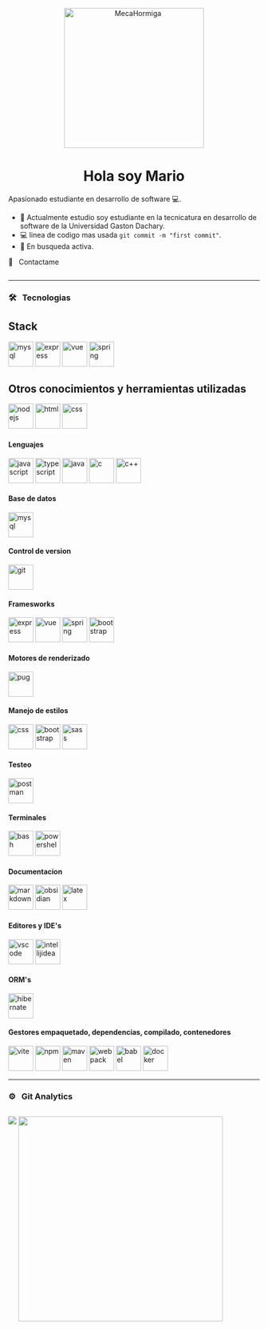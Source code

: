 <p align="center">
<img alt="MecaHormiga" src="https://github.com/user-attachments/assets/7ed4a7d9-e285-4536-8d1c-d86775eff0a9" height="280" />
<p/>
   
<h1 align="center"> Hola soy Mario </h1>

Apasionado estudiante en desarrollo de software 💻.

<!-- TODO: Add last video link -->

- :seedling: Actualmente estudio soy estudiante en la tecnicatura en desarrollo de software de la Universidad Gaston Dachary.
- :computer: linea de codigo mas usada `git commit -m "first commit"`.
- 🤔 En busqueda activa.

🤝 &nbsp; Contactame

<a href="https://www.linkedin.com/in/mario-martin-ibz-6a8549185/"><img href=""></a>

<hr>

### 🛠 &nbsp; Tecnologias

<h2> Stack </h2>

<img alt="mysql" src="https://github.com/user-attachments/assets/f455c810-b7f2-4d83-a0ba-fa5d85d3ed62" style="width: 50px">
<img alt="express" src="https://github.com/user-attachments/assets/254d9c2c-e3f3-4ca8-818b-14ead51846f3" style="width: 50px">
<img alt="vue" src="https://github.com/user-attachments/assets/253fe22b-ec16-49ad-8889-4e29118e2ae3" style="width: 50px">
<img alt="spring" src="https://github.com/user-attachments/assets/688b4a86-8844-449b-9407-1570cc93e354" style="width: 50px">

<h2> Otros conocimientos y herramientas utilizadas </h2>
<img alt="nodejs" src="https://github.com/user-attachments/assets/47d1ba65-0a46-44e6-9848-5a09104ffffa" style="width: 50px">
<img alt="html" src="https://github.com/user-attachments/assets/a2817111-15d1-4cd1-9adb-a40548596967" style="width: 50px">
<img alt="css" src="https://github.com/user-attachments/assets/c5cf35e3-150d-47ce-9547-32fb901fb7d3" style="width: 50px">

<h4> Lenguajes </h4>
<img alt="javascript" src="https://github.com/user-attachments/assets/a3e6c881-944c-47e1-b7ac-ff43b6892ff0" style="width: 50px">
<img alt="typescript" src="https://github.com/user-attachments/assets/04a04686-7eae-4b22-85f1-f4260cb1f0d0" style="width: 50px">
<img alt="java" src="https://github.com/user-attachments/assets/616ee861-df36-4886-92d7-7ebea34f76f6" style="width: 50px">
<img alt="c" src="https://github.com/user-attachments/assets/0b1d4e81-5c43-4f3c-8c52-cf73570d29f4" style="width: 50px">
<img alt="c++" src="https://github.com/user-attachments/assets/decb986e-216b-4d21-898a-5effcbb02ad8" style="width: 50px">

<h4> Base de datos </h4>
<img alt="mysql" src="https://github.com/user-attachments/assets/f455c810-b7f2-4d83-a0ba-fa5d85d3ed62" style="width: 50px">

<h4> Control de version </h4>
<img alt="git" src="https://github.com/user-attachments/assets/84ecc99a-78a4-415b-818b-88b21785135c" style="width: 50px">

<h4> Framesworks </h4>
<img alt="express" src="https://github.com/user-attachments/assets/254d9c2c-e3f3-4ca8-818b-14ead51846f3" style="width: 50px">
<img alt="vue" src="https://github.com/user-attachments/assets/253fe22b-ec16-49ad-8889-4e29118e2ae3" style="width: 50px">
<img alt="spring" src="https://github.com/user-attachments/assets/688b4a86-8844-449b-9407-1570cc93e354" style="width: 50px">
<img alt="bootstrap" src="https://github.com/user-attachments/assets/f134238e-ea6f-4886-b73a-97b2a54e7bca" style="width: 50px">

<h4> Motores de renderizado </h4>
<img alt="pug" src="https://github.com/user-attachments/assets/1c2370e9-5431-4c0f-92df-0ee27b949d20" style="width: 50px">

<h4> Manejo de estilos </h4>
<img alt="css" src="https://github.com/user-attachments/assets/c5cf35e3-150d-47ce-9547-32fb901fb7d3" style="width: 50px">
<img alt="bootstrap" src="https://github.com/user-attachments/assets/f134238e-ea6f-4886-b73a-97b2a54e7bca" style="width: 50px">
<img alt="sass" src="https://github.com/user-attachments/assets/49d97786-4f70-4e3b-8767-674a150ddad3" style="width: 50px">

<h4> Testeo </h4>
<img alt="postman" src="https://github.com/user-attachments/assets/a2c1203b-0bc6-4913-af11-0ad3b4d23163" style="width: 50px">

<h4> Terminales </h4>
<img alt="bash" src="https://github.com/user-attachments/assets/3da1a66d-d792-4fe3-9be0-6d71538e6e4d" style="width: 50px">
<img alt="powershel" src="https://github.com/user-attachments/assets/b22a570f-b047-4ea1-92ee-ebc9ace61613" style="width: 50px">

<h4> Documentacion </h2>
<img alt="markdown" src="https://github.com/user-attachments/assets/32ba413f-8608-4b2a-8750-6db0d1be8280" style="width: 50px">
<img alt="obsidian" src="https://github.com/user-attachments/assets/240893b5-af7f-431f-bc4b-8aebebc737b4" style="width: 50px">
<img alt="latex" src="https://github.com/user-attachments/assets/81d3eb6e-3420-44c1-a630-057d7956b37d" style="width: 50px">

<h4> Editores y IDE's </h4>
<img alt="vscode" src="https://github.com/user-attachments/assets/8bf138dc-40de-4f06-8940-1fd112bcd4da" style="width: 50px">
<img alt="intellijidea" src="https://github.com/user-attachments/assets/c53cef27-6f44-44e6-8000-eac43f98ddef" style="width: 50px">

<h4> ORM's </h4>
<img alt="hibernate" src="https://github.com/user-attachments/assets/21526353-a625-4988-a286-59bb69c9cfdc" style="width: 50px">

<h4> Gestores empaquetado, dependencias, compilado, contenedores </h4>
<img alt="vite" src="https://github.com/user-attachments/assets/2aa8c491-992d-43bb-8d25-60487e4f0de3" style="width: 50px">
<img alt="npm" src="https://github.com/user-attachments/assets/df7c15e9-a774-430e-8242-0ba48c7b7970" style="width: 50px">
<img alt="maven" src="https://github.com/user-attachments/assets/aab36ba5-7b43-473b-8a63-43c2a0d1e25a" style="width: 50px">
<img alt="webpack" src="https://github.com/user-attachments/assets/d33b9eb4-8d7c-42b6-a00f-8f8a12e1bb77" style="width: 50px">
<img alt="babel" src="https://github.com/user-attachments/assets/ba5e78cf-4001-4da9-8413-8a0a7baf080b" style="width: 50px">
<img alt="docker" src="https://github.com/user-attachments/assets/0a5e3f4b-9f23-4342-abfb-ede92c224b14" style="width: 50px">



<hr>

### ⚙️ &nbsp; Git Analytics
<div style="display: flex;">
<p><img align="center" src="https://github-readme-stats.vercel.app/api?username=Ched2370&theme=dark&show_icons=true" /></p>
<p>&nbsp;<img align="center" src="https://github-readme-stats.vercel.app/api/top-langs/?username=Ched2370&theme=dark&layout=compact" width="410" /></p>
</div>



